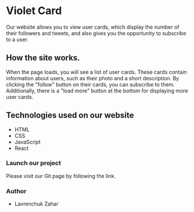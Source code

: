 # Violet Card

Our website allows you to view user cards, which display the number of their
followers and tweets, and also gives you the opportunity to subscribe to a user.

## How the site works.

When the page loads, you will see a list of user cards. These cards contain
information about users, such as their photo and a short description. By
clicking the "follow" button on their cards, you can subscribe to them.
Additionally, there is a "load more" button at the bottom for displaying more
user cards.

## Technologies used on our website

- HTML
- CSS
- JavaScript
- React

### Launch our project

Please visit our Git page by following the link.

### Author

- Lavrenchuk Zahar
